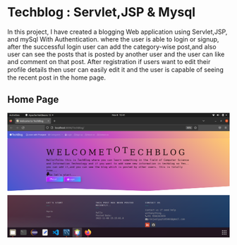 
# Techblog : Servlet,JSP & Mysql

In this project, I have created a blogging Web application using Servlet,JSP, and mySql With Authentication.
where the user is able to login or signup, after the successful login user can add the category-wise
post,and also user can see the posts that is posted by another user and the user can like and comment on
that post.
After registration if users want to edit their proﬁle details then user can easily edit it and the user is
capable of seeing the recent post in the home page.


## Home Page

![](https://github.com/Pranjwalg/TechBlog/blob/master/Screenshots/Home.png)

